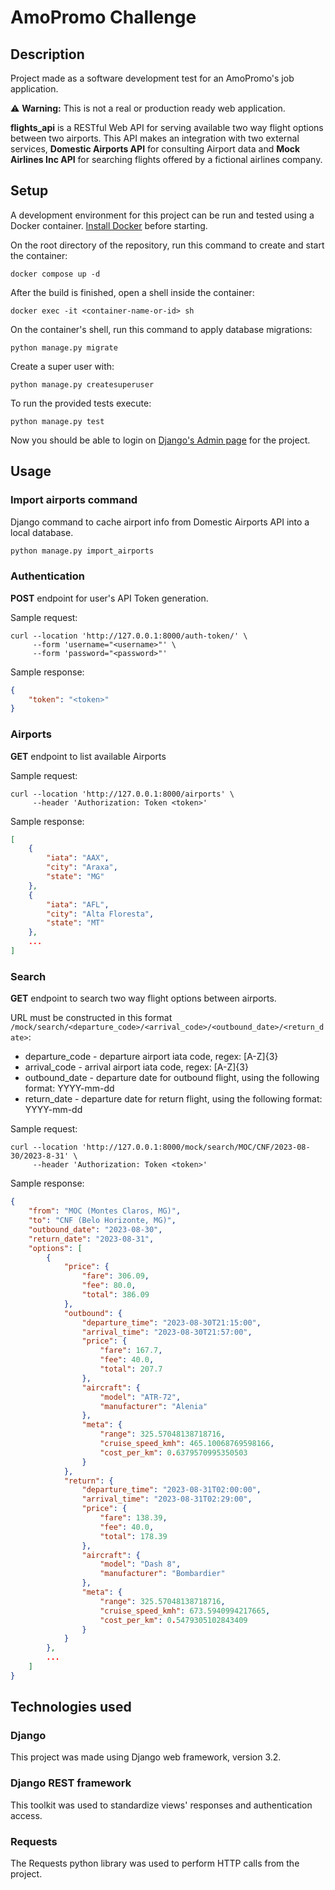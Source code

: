 # AmoPromo Challenge

## Description

Project made as a software development test for an AmoPromo's job application.

⚠️ **Warning:** This is not a real or production ready web application.

**flights_api** is a RESTful Web API for serving available two way flight options between two airports. This API makes an integration with two external services, **Domestic Airports API** for consulting Airport data and **Mock Airlines Inc API** for searching flights offered by a fictional airlines company.

## Setup

A development environment for this project can be run and tested using a Docker container. [Install Docker](https://docs.docker.com/get-docker/) before starting.

On the root directory of the repository, run this command to create and start the container:
 ```
docker compose up -d
 ```

After the build is finished, open a shell inside the container:

 ```
docker exec -it <container-name-or-id> sh
 ```

On the container's shell, run this command to apply database migrations:

 ```
python manage.py migrate
 ```

Create a super user with:

 ```
python manage.py createsuperuser
 ```

To run the provided tests execute:

 ```
python manage.py test
 ```

Now  you should be able to login on [Django's Admin page](http://127.0.0.1:8000/admin) for the project.

## Usage

### Import airports command

Django command to cache airport info from Domestic Airports API into a local database.

```sh
python manage.py import_airports
```

### Authentication

**POST** endpoint for user's API Token generation.

Sample request:
```
curl --location 'http://127.0.0.1:8000/auth-token/' \
     --form 'username="<username>"' \
     --form 'password="<password>"'
```

Sample response:
```json
{
    "token": "<token>"
}
```
### Airports

**GET** endpoint to list available Airports

Sample request:
```
curl --location 'http://127.0.0.1:8000/airports' \
     --header 'Authorization: Token <token>'
```

Sample response:
```json
[
    {
        "iata": "AAX",
        "city": "Araxa",
        "state": "MG"
    },
    {
        "iata": "AFL",
        "city": "Alta Floresta",
        "state": "MT"
    },
    ...
]
```
### Search

**GET** endpoint to search two way flight options between airports.

URL must be constructed in this format `/mock/search/<departure_code>/<arrival_code>/<outbound_date>/<return_date>`:
- departure_code - departure airport iata code, regex: [A-Z]{3}
- arrival_code - arrival airport iata code, regex: [A-Z]{3}
- outbound_date - departure date for outbound flight, using the following format: YYYY-mm-dd
- return_date - departure date for return flight, using the following format: YYYY-mm-dd

Sample request:
```
curl --location 'http://127.0.0.1:8000/mock/search/MOC/CNF/2023-08-30/2023-8-31' \
     --header 'Authorization: Token <token>'
```

Sample response:
```json
{
    "from": "MOC (Montes Claros, MG)",
    "to": "CNF (Belo Horizonte, MG)",
    "outbound_date": "2023-08-30",
    "return_date": "2023-08-31",
    "options": [
        {
            "price": {
                "fare": 306.09,
                "fee": 80.0,
                "total": 386.09
            },
            "outbound": {
                "departure_time": "2023-08-30T21:15:00",
                "arrival_time": "2023-08-30T21:57:00",
                "price": {
                    "fare": 167.7,
                    "fee": 40.0,
                    "total": 207.7
                },
                "aircraft": {
                    "model": "ATR-72",
                    "manufacturer": "Alenia"
                },
                "meta": {
                    "range": 325.57048138718716,
                    "cruise_speed_kmh": 465.10068769598166,
                    "cost_per_km": 0.6379570995350503
                }
            },
            "return": {
                "departure_time": "2023-08-31T02:00:00",
                "arrival_time": "2023-08-31T02:29:00",
                "price": {
                    "fare": 138.39,
                    "fee": 40.0,
                    "total": 178.39
                },
                "aircraft": {
                    "model": "Dash 8",
                    "manufacturer": "Bombardier"
                },
                "meta": {
                    "range": 325.57048138718716,
                    "cruise_speed_kmh": 673.5940994217665,
                    "cost_per_km": 0.5479305102843409
                }
            }
        },
        ...
    ]
}
```

## Technologies used

### Django

This project was made using Django web framework, version 3.2.

### Django REST framework

This toolkit was used to standardize views' responses and authentication access.

### Requests

The Requests python library was used to perform HTTP calls from the project.